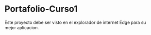 ﻿# Portafolio-Curso1
Este proyecto debe ser visto en el explorador de internet Edge para su mejor aplicacion.
